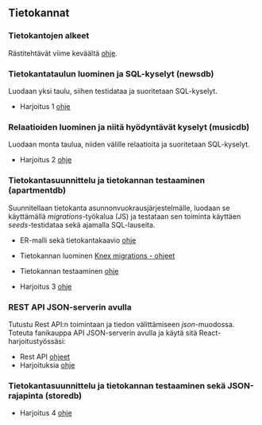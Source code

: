 ## Tietokannat

### Tietokantojen alkeet

Rästitehtävät viime keväältä [ohje](pohjatiedot.html).

### Tietokantataulun luominen ja SQL-kyselyt (newsdb)

Luodaan yksi taulu, siihen testidataa ja suoritetaan SQL-kyselyt.

- Harjoitus 1 [ohje](harjoitus1.html)

### Relaatioiden luominen ja niitä hyödyntävät kyselyt (musicdb)

Luodaan monta taulua, niiden välille relaatioita ja suoritetaan SQL-kyselyt.

- Harjoitus 2 [ohje](harjoitus2.html)

### Tietokantasuunnittelu ja tietokannan testaaminen (apartmentdb)

Suunnitellaan tietokanta asunnonvuokrausjärjestelmälle, luodaan se käyttämällä *migrations*-työkalua (JS) ja testataan sen toiminta käyttäen *seeds*-testidataa sekä ajamalla SQL-lauseita.

- ER-malli sekä tietokantakaavio [ohje](db_suunnittelu.html)
- Tietokannan luominen [Knex migrations - ohjeet](./migrations.html)
- Tietokannan testaaminen [ohje](./db-testing-knex.html)

- Harjoitus 3 [ohje](harjoitus3.html)

### REST API JSON-serverin avulla

Tutustu Rest API:n toimintaan ja tiedon välittämiseen *json*-muodossa. Toteuta fanikauppa API JSON-serverin avulla ja käytä sitä React-harjoitustyössäsi:

- Rest API [ohjeet](rest-json.html)
- Harjoituksia [ohje](json-harjoituksia.html)

### Tietokantasuunnittelu ja tietokannan testaaminen sekä JSON-rajapinta (storedb)

- Harjoitus 4 [ohje](harjoitus4.html)